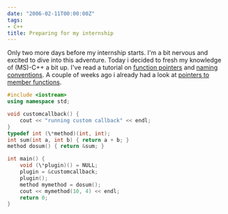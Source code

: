 ```yaml
---
date: "2006-02-11T00:00:00Z"
tags:
- C++
title: Preparing for my internship
---
```

Only two more days before my internship starts. I'm a bit nervous and excited to dive into this adventure. Today i decided to fresh my knowledge of (MS)-C++ a bit up. I've read a tutorial on [function pointers](http://www.newty.de/fpt/index.html) and [naming conventions](http://msdn.microsoft.com/library/default.asp?url=/library/en-us/vccore98/html/_core_argument_passing_and_naming_conventions.asp). A couple of weeks ago i already had a look at [pointers to member functions](http://linuxquality.sunsite.dk/articles/memberpointers/).

```cpp
#include <iostream>
using namespace std;

void customcallback() {
	cout << "running custom callback" << endl; 
} 
typedef int (\*method)(int, int); 
int sum(int a, int b) { return a + b; } 
method dosum() { return &sum; } 

int main() { 
	void (\*plugin)() = NULL; 
	plugin = &customcallback; 
	plugin(); 
	method mymethod = dosum(); 
	cout << mymethod(10, 4) << endl; 
	return 0; 
} 
```
